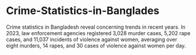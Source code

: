 # Crime-Statistics-in-Banglades
Crime statistics in Bangladesh reveal concerning trends in recent years. In 2023, law enforcement agencies registered 3,028 murder cases, 5,202 rape cases, and 11,037 incidents of violence against women, averaging over eight murders, 14 rapes, and 30 cases of violence against women per day.
